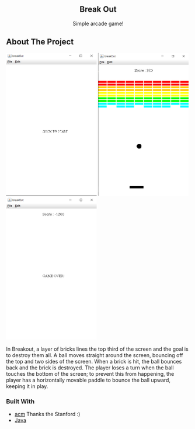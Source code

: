 
<br />
<p align="center">

  <h2 align="center">Break Out</h2>

  <p align="center">
    Simple arcade game!
    <br />
  </p>
</p>


<!-- ABOUT THE PROJECT -->
## About The Project
<img src="/images/start.png" alt="start" width="248" height="391"/> <img src="/images/ingame.png" alt="ingame"  width="248" height="391"/> <img src="/images/gameover.png" alt="gameover"  width="248" height="391"/>


In Breakout, a layer of bricks lines the top third of the screen and the goal is to destroy them all. A ball moves straight around the screen, bouncing off the top and two sides of the screen. When a brick is hit, the ball bounces back and the brick is destroyed. The player loses a turn when the ball touches the bottom of the screen; to prevent this from happening, the player has a horizontally movable paddle to bounce the ball upward, keeping it in play.

### Built With
* [acm](https://cs.stanford.edu/people/eroberts/jtf/javadoc/student/) Thanks the Stanford :)
* [Java](https://www.java.com/)
